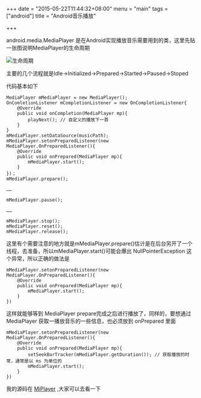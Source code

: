 +++
date = "2015-05-22T11:44:32+08:00"
menu = "main"
tags = ["android"]
title = "Android音乐播放"

+++

android.media.MediaPlayer 是在Android实现播放音乐需要用到的类，这里先贴一张图说明MediaPlayer的生命周期

![生命周期](../../img/mediaplayer_state_diagram.gif)

主要的几个流程就是Idle->Initialized->Prepared->Started->Paused->Stoped

代码基本如下

	MediaPlayer mMediaPlayer = new MediaPlayer();
	OnComletionListener mCompletionListener = new OnCompletionListener{
		@Override
		public void onCompletion(MediaPlayer mp){
			playNext(); // 自定义的播放下一首
		}
	}
	mMediaPlayer.setDataSource(musicPath);
	mMediaPlayer.setonPreparedListener(new MediaPlayer.OnPreparedListener(){
		@Override
		public void onPrepared(MediaPlayer mp){
			mMediaPlayer.start();
		}
	})；
	mMediaPlayer.prepare();

	……

	mMediaPlayer.pause();

	……

	mMediaPlayer.stop();
	mMediaPlayer.reset();
	mMediaPlayer.release();

这里有个需要注意的地方就是mMediaPlayer.prepare()估计是在后台另开了一个线程，去准备，所以mMediaPlayer.start()可能会爆出 NullPointerException 这个异常，所以正确的做法是

	mMediaPlayer.setonPreparedListener(new MediaPlayer.OnPreparedListener(){
		@Override
		public void onPrepared(MediaPlayer mp){
			mMediaPlayer.start();
		}
	})

这样就能够等到 MediaPlayer prepare完成之后进行播放了，同样的，要想通过 MediaPlayer 获取一播放音乐的一些信息，也必须放到 onPrepared 里面

	mMediaPlayer.setonPreparedListener(new MediaPlayer.OnPreparedListener(){
		@Override
		public void onPrepared(MediaPlayer mp){
			setSeekBarTracker(mMediaPlayer.getDuration()); // 获取播放的时常，通常是以 ms 为单位的
			mMediaPlayer.start();
		}
	})

我的源码在 [MiPlayer](https://github.com/MaybeMercy/miplayer) ,大家可以去看一下